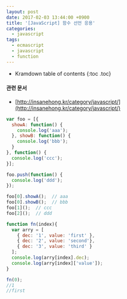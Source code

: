 ```yaml
---
layout: post
date: 2017-02-03 13:44:00 +0900
title: '[JavaScript] 함수 선언 응용'
categories:
  - javascript
tags:
  - ecmascript
  - javascript
  - function
---
```


* Kramdown table of contents
{:toc .toc}

#### 관련 문서

- [http://insanehong.kr/category/javascript/](http://insanehong.kr/category/javascript/)

```js
var foo = [{
  showA: function() {
    console.log('aaa');
  }, showB: function() {
    console.log('bbb');
  }
}, function() {
  console.log('ccc');
}];

foo.push(function() {
  console.log('ddd');
});

foo[0].showA();  // aaa
foo[0].showB();  // bbb
foo[1]();  // ccc
foo[2]();  // ddd

function fn(index){
  var arry = [
    { dec: '1', value: 'first' },
    { dec: '2', value: 'second'},
    { dec: '3', value: 'third' }
  ];
  console.log(arry[index].dec);
  console.log(arry[index]['value']);
}

fn(0);
//1
//first
```
